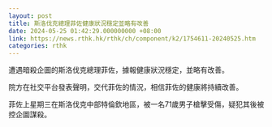 ```yaml
---
layout: post
title: 斯洛伐克總理菲佐健康狀況穩定並略有改善
date: 2024-05-25 01:42:29.000000000 +08:00
link: https://news.rthk.hk/rthk/ch/component/k2/1754611-20240525.htm
categories: rthk
---
```


遭遇暗殺企圖的斯洛伐克總理菲佐，據報健康狀況穩定，並略有改善。

院方在社交平台發表聲明，交代菲佐的情況，相信菲佐的健康將持續改善。

菲佐上星期三在斯洛伐克中部特倫欽地區，被一名71歲男子槍擊受傷，疑犯其後被控企圖謀殺。
